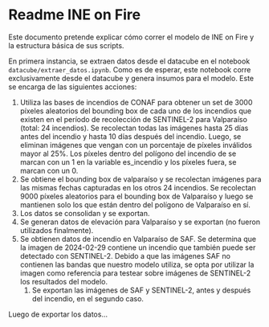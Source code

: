 # Readme INE on Fire

Este documento pretende explicar cómo correr el modelo de INE on Fire y la estructura básica de sus scripts. 

En primera instancia, se extraen datos desde el datacube en el notebook `datacube/extraer_datos.ipynb`. Como es de esperar, este notebook corre exclusivamente desde el datacube y genera insumos para el modelo. Este se encarga de las siguientes acciones:

1. Utiliza las bases de incendios de CONAF para obtener un set de 3000 píxeles aleatorios del bounding box de cada uno de los incendios que existen en el período de recolección de SENTINEL-2 para Valparaíso (total: 24 incendios). Se recolectan todas las imágenes hasta 25 días antes del incendio y hasta 10 días después del incendio. Luego, se eliminan imágenes que vengan con un porcentaje de píxeles inválidos mayor al 25%. Los píxeles dentro del polígono del incendio de se marcan con un 1 en la variable es_incendio y los píxeles fuera, se marcan con un 0.
2. Se obtiene el bounding box de valparaíso y se recolectan imágenes para las mismas fechas capturadas en los otros 24 incendios. Se recolectan 9000 píxeles aleatorios para el bounding box de Valparaíso y luego se mantienen solo los que están dentro del polígono de Valparaíso en sí. 
3. Los datos se consolidan y se exportan.
4. Se generan datos de elevación para Valparaíso y se exportan (no fueron utilizados finalmente).
5. Se obtienen datos de incendio en Valparaíso de SAF. Se determina que la imagen de 2024-02-29 contiene un incendio que también puede ser detectado con SENTINEL-2. Debido a que las imágenes SAF no contienen las bandas que nuestro modelo utiliza, se opta por utilizar la imagen como referencia para testear sobre imágenes de SENTINEL-2 los resultados del modelo.
   1. Se exportan las imágenes de SAF y SENTINEL-2, antes y después del incendio, en el segundo caso.

Luego de exportar los datos...